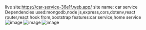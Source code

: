 live site:https://car-service-36e1f.web.app/
site name: car service
Dependencies used:mongodb,node js,express,cors,dotenv,react router,react hook from,bootstrap
features:car service,home service
![image](https://user-images.githubusercontent.com/36205825/116651438-05fb8600-a9a5-11eb-998b-0af8677dbdc1.png)
![image](https://user-images.githubusercontent.com/36205825/116651490-262b4500-a9a5-11eb-8d3d-285f90e49ee9.png)
![image](https://user-images.githubusercontent.com/36205825/116651522-32170700-a9a5-11eb-85d4-7c526f50cbec.png)
